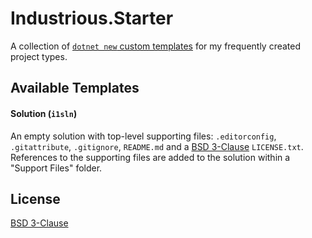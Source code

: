 # Industrious.Starter

A collection of [`dotnet new` custom templates](https://devblogs.microsoft.com/dotnet/how-to-create-your-own-templates-for-dotnet-new/) for my frequently created project types.

## Available Templates

#### Solution (`i1sln`)

An empty solution with top-level supporting files: `.editorconfig`, `.gitattribute`, `.gitignore`, `README.md` and a [BSD 3-Clause](https://opensource.org/license/BSD-3-clause) `LICENSE.txt`. References to the supporting files are added to the solution within a "Support Files" folder.

## License

[BSD 3-Clause](./LICENSE.txt)
